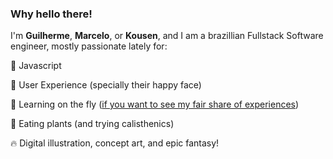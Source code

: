 ### Why hello there!

I'm **Guilherme**, **Marcelo**, or **Kousen**, and I am a brazillian Fullstack Software engineer, mostly passionate lately for:

:nut_and_bolt: Javascript

:busts_in_silhouette: User Experience (specially their happy face)

:rocket: Learning on the fly ([if you want to see my fair share of experiences](https://www.linkedin.com/in/guilherme-marcelo-luersen/))

:seedling: Eating plants (and trying calisthenics)

:fire: Digital illustration, concept art, and epic fantasy!
